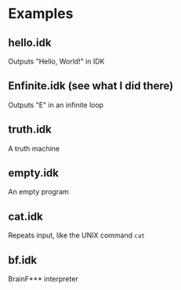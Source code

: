 # Examples
## hello.idk
Outputs "Hello, World!" in IDK
## Enfinite.idk (see what I did there)
Outputs "E" in an infinite loop
## truth.idk
A truth machine
## empty.idk
An empty program
## cat.idk
Repeats input, like the UNIX command `cat`
## bf.idk
BrainF*** interpreter
